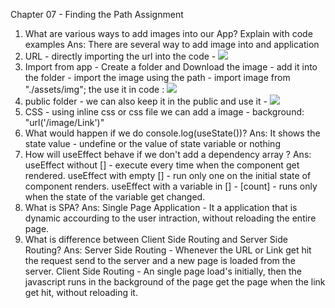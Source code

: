 Chapter 07 - Finding the Path
Assignment
1. What are various ways to add images into our App? Explain with code examples
Ans: There are several way to add image into and application
  1. URL - directly importing the url into the code - <img src="/image/Link" />
  2. Import from app - Create a folder and Download the image - add it into the folder - import the image using the path - import image from "./assets/img"; the use it in code     : <img src= {image} />
  3. public folder - we can also keep it in the public and use it - <img src="`${process.env.PUBLIC_URL}/myimage.png" />
  4. CSS - using inline css or css file we can add a image - background: "url('/image/Link')"
2. What would happen if we do console.log(useState())?
   Ans: It shows the state value - undefine or the value of state variable or nothing
3. How will useEffect behave if we don't add a dependency array ?
   Ans: useEffect without [] - execute every time when the component get rendered.
   useEffect with empty [] - run only one on the initial state of component renders.
   useEffect with a variable in [] - [count] - runs only when the state of the variable get changed.
4. What is SPA?  Ans: Single Page Application - It a application that is dynamic accourding to the user intraction, without reloading the entire page.
5. What is difference between Client Side Routing and Server Side Routing?
   Ans: Server Side Routing - Whenever the URL or Link get hit the request send to the server and a new page is loaded from the server.
   Client Side Routing - An single page load's initially, then the javascript runs in the background of the page get the page when the link get hit, without reloading it.
